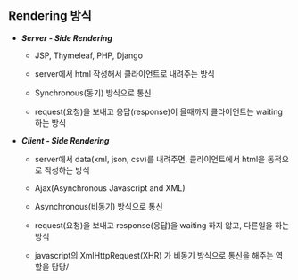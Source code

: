 ## Rendering 방식

- ***Server - Side Rendering***

  - JSP, Thymeleaf, PHP, Django

  - server에서 html 작성해서 클라이언트로 내려주는 방식

  - Synchronous(동기) 방식으로 통신

  - request(요청)을 보내고 응답(response)이 올때까지 클라이언트는 waiting 하는 방식

    
  
- ***Client - Side Rendering***

  - server에서 data(xml, json, csv)를 내려주면, 클라이언트에서 html을 동적으로 작성하는 방식

  - Ajax(Asynchronous Javascript and XML)

  - Asynchronous(비동기) 방식으로 통신

  - request(요청)을 보내고 response(응답)을 waiting 하지 않고, 다른일을 하는 방식 

  - javascript의 XmlHttpRequest(XHR) 가 비동기 방식으로 통신을 해주는 역할을 담당/
